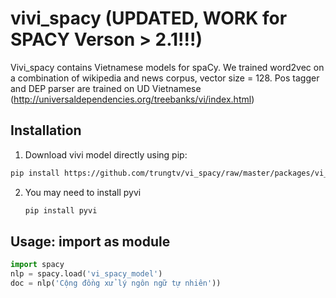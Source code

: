 # vivi_spacy (UPDATED, WORK for SPACY Verson > 2.1!!!)
Vivi_spacy contains Vietnamese models for spaCy. We trained word2vec on a combination of wikipedia and news corpus, vector size = 128. Pos tagger and DEP parser are trained on UD Vietnamese (http://universaldependencies.org/treebanks/vi/index.html)
## Installation 
1. Download vivi model directly using pip:
```bash 
pip install https://github.com/trungtv/vi_spacy/raw/master/packages/vi_spacy_model-0.2.0/dist/vi_spacy_model-0.2.0.tar.gz
```

2. You may need to install pyvi 
    ```bash 
    pip install pyvi 
    ```

## Usage: import as module 
```python
import spacy
nlp = spacy.load('vi_spacy_model')
doc = nlp('Cộng đồng xử lý ngôn ngữ tự nhiên'))
```
